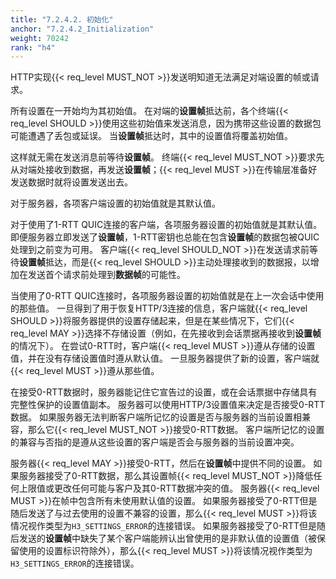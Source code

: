 ```yaml
---
title: "7.2.4.2. 初始化"
anchor: "7.2.4.2_Initialization"
weight: 70242
rank: "h4"
---
```


HTTP实现{{< req_level MUST_NOT >}}发送明知道无法满足对端设置的帧或请求。

所有设置在一开始均为其初始值。
在对端的**设置帧**抵达前，各个终端{{< req_level SHOULD >}}使用这些初始值来发送消息，因为携带这些设置的数据包可能遭遇了丢包或延误。
当**设置帧**抵达时，其中的设置值将覆盖初始值。

这样就无需在发送消息前等待**设置帧**。
终端{{< req_level MUST_NOT >}}要求先从对端处接收到数据，再发送**设置帧**；{{< req_level MUST >}}在传输层准备好发送数据时就将设置发送出去。

对于服务器，各项客户端设置的初始值就是其默认值。

对于使用了1-RTT QUIC连接的客户端，各项服务器设置的初始值就是其默认值。
即便服务器立即发送了**设置帧**，1-RTT密钥也总能在包含**设置帧**的数据包被QUIC处理到之前变为可用。
客户端{{< req_level SHOULD_NOT >}}在发送请求前等待**设置帧**抵达，而是{{< req_level SHOULD >}}主动处理接收到的数据报，以增加在发送首个请求前处理到**数据帧**的可能性。

当使用了0-RTT QUIC连接时，各项服务器设置的初始值就是在上一次会话中使用的那些值。
一旦得到了用于恢复HTTP/3连接的信息，客户端就{{< req_level SHOULD >}}将服务器提供的设置存储起来，但是在某些情况下，它们{{< req_level MAY >}}选择不存储设置（例如，在先接收到会话票据再接收到**设置帧**的情况下）。
在尝试0-RTT时，客户端{{< req_level MUST >}}遵从存储的设置值，并在没有存储设置值时遵从默认值。
一旦服务器提供了新的设置，客户端就{{< req_level MUST >}}遵从那些值。

在接受0-RTT数据时，服务器能记住它宣告过的设置，或在会话票据中存储具有完整性保护的设置值副本。
服务器可以使用HTTP/3设置值来决定是否接受0-RTT数据。
如果服务器无法判断客户端所记忆的设置是否与服务器的当前设置相兼容，那么它{{< req_level MUST_NOT >}}接受0-RTT数据。
客户端所记忆的设置的兼容与否指的是遵从这些设置的客户端是否会与服务器的当前设置冲突。

服务器{{< req_level MAY >}}接受0-RTT，然后在**设置帧**中提供不同的设置。
如果服务器接受了0-RTT数据，那么其设置帧{{< req_level MUST_NOT >}}降低任何上限值或更改任何可能与客户及其0-RTT数据冲突的值。
服务器{{< req_level MUST >}}在帧中包含所有未使用默认值的设置。
如果服务器接受了0-RTT但是随后发送了与过去使用的设置不兼容的设置，那么{{< req_level MUST >}}将该情况视作类型为`H3_SETTINGS_ERROR`的连接错误。
如果服务器接受了0-RTT但是随后发送的**设置帧**中缺失了某个客户端能辨认出曾使用的是非默认值的设置值（被保留使用的设置标识符除外），那么{{< req_level MUST >}}将该情况视作类型为`H3_SETTINGS_ERROR`的连接错误。
